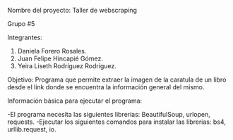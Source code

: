 Nombre del proyecto:  Taller de webscraping

Grupo #5

Integrantes:
1. Daniela Forero Rosales.
2. Juan Felipe Hincapié Gómez.
3. Yeira Liseth Rodríguez Rodríguez.

Objetivo: Programa que permite extraer la imagen de la caratula de un libro desde el link donde se encuentra la información general del mismo.

Información básica para ejecutar el programa:

-El programa necesita las siguientes librerías: BeautifulSoup, urlopen, requests.
-Ejecutar los siguientes comandos para instalar las librerias: bs4, urllib.request, io.
